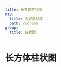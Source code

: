 ```yaml
---
title: 长方体柱状图
nav:
  title: 大屏素材库
  path: /screen
group:
  title: 柱状图
---
```


# 长方体柱状图

<code src="../../../example/CuboidBarDemo/index.tsx" background="#040727">
